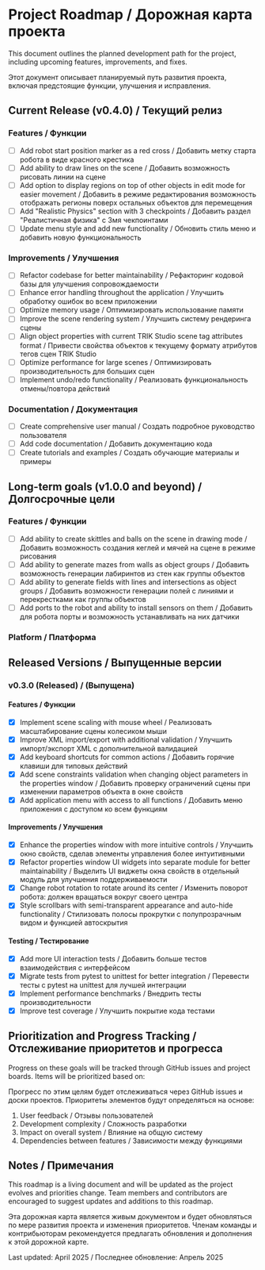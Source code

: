 # Project Roadmap / Дорожная карта проекта

This document outlines the planned development path for the project, including upcoming features, improvements, and fixes.

Этот документ описывает планируемый путь развития проекта, включая предстоящие функции, улучшения и исправления.

## Current Release (v0.4.0) / Текущий релиз

### Features / Функции
- [ ] Add robot start position marker as a red cross / Добавить метку старта робота в виде красного крестика
- [ ] Add ability to draw lines on the scene / Добавить возможность рисовать линии на сцене
- [ ] Add option to display regions on top of other objects in edit mode for easier movement / Добавить в режиме редактирования возможность отображать регионы поверх остальных объектов для перемещения
- [ ] Add "Realistic Physics" section with 3 checkpoints / Добавить раздел "Реалистичная физика" с 3мя чекпоинтами
- [ ] Update menu style and add new functionality / Обновить стиль меню и добавить новую функциональность

### Improvements / Улучшения
- [ ] Refactor codebase for better maintainability / Рефакторинг кодовой базы для улучшения сопровождаемости
- [ ] Enhance error handling throughout the application / Улучшить обработку ошибок во всем приложении
- [ ] Optimize memory usage / Оптимизировать использование памяти
- [ ] Improve the scene rendering system / Улучшить систему рендеринга сцены
- [ ] Align object properties with current TRIK Studio scene tag attributes format / Привести свойства объектов к текущему формату атрибутов тегов сцен TRIK Studio
- [ ] Optimize performance for large scenes / Оптимизировать производительность для больших сцен
- [ ] Implement undo/redo functionality / Реализовать функциональность отмены/повтора действий

### Documentation / Документация
- [ ] Create comprehensive user manual / Создать подробное руководство пользователя
- [ ] Add code documentation / Добавить документацию кода
- [ ] Create tutorials and examples / Создать обучающие материалы и примеры

## Long-term goals (v1.0.0 and beyond) / Долгосрочные цели

### Features / Функции
- [ ] Add ability to create skittles and balls on the scene in drawing mode / Добавить возможность создания кеглей и мячей на сцене в режиме рисования
- [ ] Add ability to generate mazes from walls as object groups / Добавить возможность генерации лабиринтов из стен как группы объектов
- [ ] Add ability to generate fields with lines and intersections as object groups / Добавить возможности генерации полей с линиями и перекрестками как группы объектов
- [ ] Add ports to the robot and ability to install sensors on them / Добавить для робота порты и возможность устанавливать на них датчики

### Platform / Платформа

## Released Versions / Выпущенные версии

### v0.3.0 (Released) / (Выпущена)

#### Features / Функции
- [x] Implement scene scaling with mouse wheel / Реализовать масштабирование сцены колесиком мыши
- [x] Improve XML import/export with additional validation / Улучшить импорт/экспорт XML с дополнительной валидацией
- [x] Add keyboard shortcuts for common actions / Добавить горячие клавиши для типовых действий
- [x] Add scene constraints validation when changing object parameters in the properties window / Добавить проверку ограничений сцены при изменении параметров объекта в окне свойств
- [x] Add application menu with access to all functions / Добавить меню приложения с доступом ко всем функциям

#### Improvements / Улучшения
- [x] Enhance the properties window with more intuitive controls / Улучшить окно свойств, сделав элементы управления более интуитивными
- [x] Refactor properties window UI widgets into separate module for better maintainability / Выделить UI виджеты окна свойств в отдельный модуль для улучшения поддерживаемости
- [x] Change robot rotation to rotate around its center / Изменить поворот робота: должен вращаться вокруг своего центра
- [x] Style scrollbars with semi-transparent appearance and auto-hide functionality / Стилизовать полосы прокрутки с полупрозрачным видом и функцией автоскрытия

#### Testing / Тестирование
- [x] Add more UI interaction tests / Добавить больше тестов взаимодействия с интерфейсом
- [x] Migrate tests from pytest to unittest for better integration / Перевести тесты с pytest на unittest для лучшей интеграции
- [x] Implement performance benchmarks / Внедрить тесты производительности
- [x] Improve test coverage / Улучшить покрытие кода тестами

## Prioritization and Progress Tracking / Отслеживание приоритетов и прогресса

Progress on these goals will be tracked through GitHub issues and project boards. Items will be prioritized based on:

Прогресс по этим целям будет отслеживаться через GitHub issues и доски проектов. Приоритеты элементов будут определяться на основе:

1. User feedback / Отзывы пользователей
2. Development complexity / Сложность разработки
3. Impact on overall system / Влияние на общую систему
4. Dependencies between features / Зависимости между функциями

## Notes / Примечания

This roadmap is a living document and will be updated as the project evolves and priorities change. Team members and contributors are encouraged to suggest updates and additions to this roadmap.

Эта дорожная карта является живым документом и будет обновляться по мере развития проекта и изменения приоритетов. Членам команды и контрибьюторам рекомендуется предлагать обновления и дополнения к этой дорожной карте.

Last updated: April 2025 / Последнее обновление: Апрель 2025 